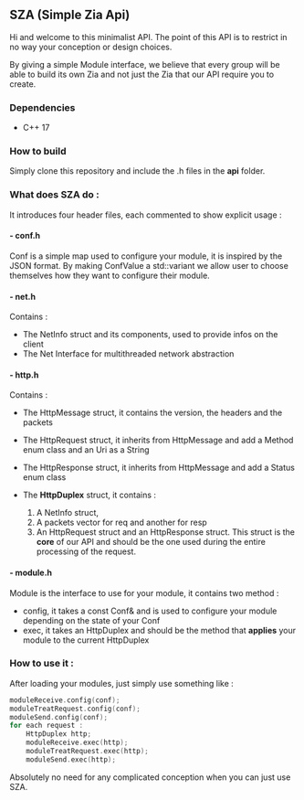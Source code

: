 ﻿## SZA (Simple Zia Api)

Hi and welcome to this minimalist API. The point of this API is to restrict in no way your conception or design choices.

By giving a simple Module interface, we believe that every group will be able to build its own Zia and not just the Zia that our API require you to create.

### Dependencies

 - C++ 17

### How to build

Simply clone this repository and include the .h files in the **api** folder.

### What does SZA do :

It introduces four header files, each commented to show explicit usage :
#### - conf.h
Conf is a simple map used to configure your module, it is inspired by the JSON format.
By making ConfValue a std::variant we allow user to choose themselves how they want to configure their module.

#### - net.h
Contains :
 - The NetInfo struct and its components, used to provide infos on the client 
 - The Net Interface for multithreaded network abstraction

#### - http.h
Contains :
 - The HttpMessage struct, it contains the version, the headers and the packets
 - The HttpRequest struct, it inherits from HttpMessage and add a Method enum class and an Uri as a String
 - The HttpResponse struct, it inherits from HttpMessage and add a Status enum class

 - The **HttpDuplex** struct, it contains :
	1. A NetInfo struct,
	2. A packets vector for req and another for resp
	3. An HttpRequest struct and an HttpResponse struct.
 This struct is the **core** of our API and should be the one used during the entire processing of the request.

#### - module.h
 Module is the interface to use for your module, it contains two method :
 - config, it takes a const Conf& and is used to configure your module depending on the state of your Conf
 - exec, it takes an HttpDuplex and should be the method that **applies** your module to the current HttpDuplex

### How to use it :

After loading your modules, just simply use something like :

```C++
moduleReceive.config(conf);
moduleTreatRequest.config(conf);
moduleSend.config(conf);
for each request :
	HttpDuplex http;
	moduleReceive.exec(http);
	moduleTreatRequest.exec(http);
	moduleSend.exec(http);
```

Absolutely no need for any complicated conception when you can just use SZA.
